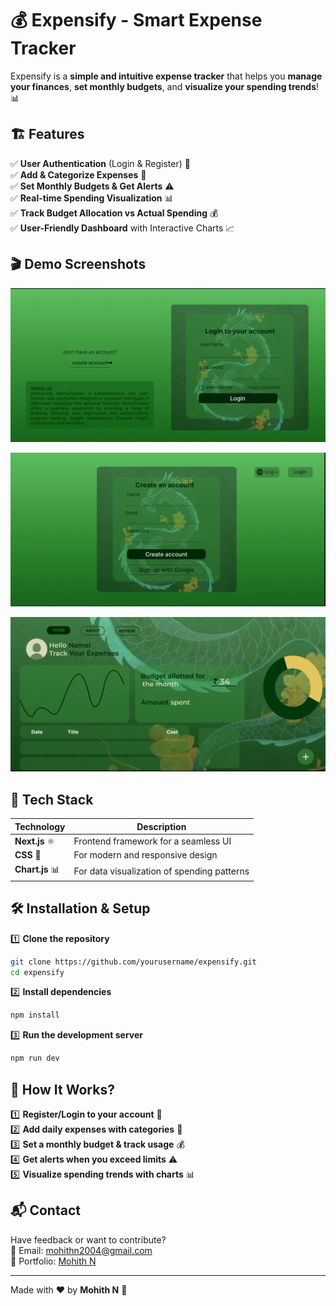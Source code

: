 # 💰 Expensify - Smart Expense Tracker  

Expensify is a **simple and intuitive expense tracker** that helps you **manage your finances**, **set monthly budgets**, and **visualize your spending trends**! 📊  

## 🏗️ Features  

✅ **User Authentication** (Login & Register) 🔐  
✅ **Add & Categorize Expenses** 📝  
✅ **Set Monthly Budgets & Get Alerts** ⚠️  
✅ **Real-time Spending Visualization** 📊  
✅ **Track Budget Allocation vs Actual Spending** 💰  
✅ **User-Friendly Dashboard** with Interactive Charts 📈  

## 🎬 Demo Screenshots  

![Page](Snapshots/1.png)  

![Page](Snapshots/2.png)

![Page](Snapshots/3.png)


## 🚀 Tech Stack  

| Technology  | Description |
|-------------|------------|
| **Next.js** ⚛️ | Frontend framework for a seamless UI |
| **CSS** 🎨 | For modern and responsive design |
| **Chart.js** 📊 | For data visualization of spending patterns |

## 🛠️ Installation & Setup  

1️⃣ **Clone the repository**  
   ```bash
   git clone https://github.com/yourusername/expensify.git
   cd expensify
   ```

2️⃣ **Install dependencies**  
   ```bash
   npm install
   ```

3️⃣ **Run the development server**  
   ```bash
   npm run dev
   ```

## 📌 How It Works?  

1️⃣ **Register/Login to your account** 🔐  
2️⃣ **Add daily expenses with categories** 📝  
3️⃣ **Set a monthly budget & track usage** 💰  
4️⃣ **Get alerts when you exceed limits** ⚠️  
5️⃣ **Visualize spending trends with charts** 📊  

## 📬 Contact  

Have feedback or want to contribute?  
📧 Email: [mohithn2004@gmail.com](mailto:mohithn2004@gmail.com)  
🔗 Portfolio: [Mohith N](https://mohithnportfolio.netlify.app/)  

---

Made with ❤️ by **Mohith N** 🚀  
